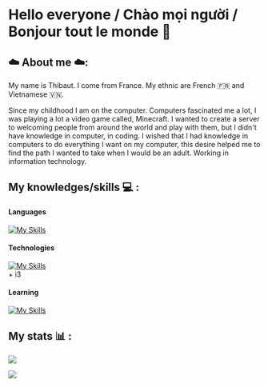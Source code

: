 # Hello everyone / Chào mọi người / Bonjour tout le monde  👋


## ☁️ About me ☁️:
My name is Thibaut. I come from France. My ethnic are French 🇫🇷 and Vietnamese 🇻🇳. 

Since my childhood I am on the computer. Computers fascinated me a lot, I was playing a lot a video game called, Minecraft. I wanted to create a server to welcoming people from around the world and play with them, but I didn't have knowledge in computer, in coding. I wished that I had knowledge in computers to do everything I want on my computer, this desire helped me to find the path I wanted to take when I would be an adult. Working in information technology.


## My knowledges/skills 💻 :

<!-- Icons from skillicons.dev -->

#### Languages 
[![My Skills](https://skillicons.dev/icons?i=python,html,css,bash)](https://skillicons.dev)

#### Technologies
[![My Skills](https://skillicons.dev/icons?i=linux,vscode,idea,vim,github,git,photoshop)](https://skillicons.dev)
<br> + i3 </br>

#### Learning 
[![My Skills](https://skillicons.dev/icons?i=java)](https://skillicons.dev)

## My stats 📊 :
<!-- Stats thank to https://github.com/anuraghazra/github-readme-stats
      Theme = ayu-mirage -->
<p>
<img src=https://github-readme-stats.vercel.app/api?username=MeVietName&theme=ayu-mirage>
</p>
<p>
<img src=https://github-readme-stats.vercel.app/api/wakatime?username=MeVietName&theme=ayu-mirage&langs_count=20&layout=compact>
</p>
